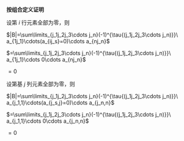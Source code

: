 **按组合定义证明**  
  
设第 $i$ 行元素全部为零，则  
  
 $|B|=\sum\limits_{j_1j_2j_3\cdots j_n}(-1)^{\tau{(j_1j_2j_3\cdots j_n)}}\  
a_{1j_1}\cdots(a_{ij_s}=0)\cdots a_{nj_n}$  
  
 $=\sum\limits_{j_1j_2j_3\cdots j_n}(-1)^{\tau{(j_1j_2j_3\cdots j_n)}}\  
a_{1j_1}\cdots 0\cdots a_{nj_n}$  
  
 $=0$  
  
  
  
设第基 $j$ 列元素全部为零，则  
  
 $|B|=\sum\limits_{j_1j_2j_3\cdots j_n}(-1)^{\tau{(j_1j_2j_3\cdots j_n)}}\  
a_{j_1,1}\cdots(a_{j_s,j}=0)\cdots a_{j_n,n}$  
  
 $=\sum\limits_{j_1j_2j_3\cdots j_n}(-1)^{\tau{(j_1j_2j_3\cdots j_n)}}\  
a_{j_1,1}\cdots 0\cdots a_{j_n,n}$  
  
 $=0$  
  
  
  
